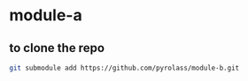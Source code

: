 # module-a

## to clone the repo

```bash
git submodule add https://github.com/pyrolass/module-b.git
```
